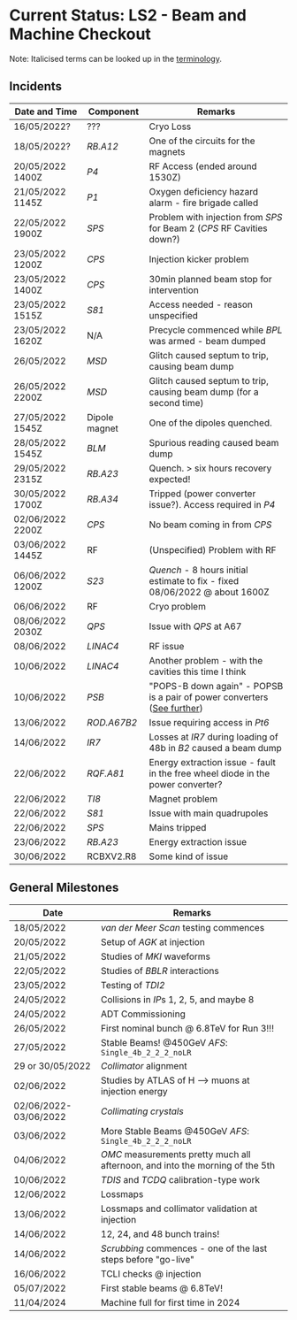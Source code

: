 # Current Status: LS2 - Beam and Machine Checkout 

Note: Italicised terms can be looked up in the [terminology](Terminology.md).

## Incidents

| Date and Time | Component | Remarks |
|      ---      |    ---    |   ---   |
|  16/05/2022?  |    ???    | Cryo Loss |
|  18/05/2022?  |   *RB.A12*  | One of the circuits for the magnets |
|  20/05/2022 1400Z  |   *P4*  | RF Access (ended around 1530Z) |
|  21/05/2022 1145Z  |   *P1*  | Oxygen deficiency hazard alarm - fire brigade called |
|  22/05/2022 1900Z  |   *SPS*  | Problem with injection from *SPS* for Beam 2 (*CPS* RF Cavities down?) |
|  23/05/2022 1200Z  | *CPS* | Injection kicker problem |
|  23/05/2022 1400Z  | *CPS* | 30min planned beam stop for intervention  | 
|  23/05/2022 1515Z  | *S81* | Access needed - reason unspecified |
|  23/05/2022 1620Z  | N/A | Precycle commenced while *BPL* was armed - beam dumped |
|  26/05/2022  | *MSD* | Glitch caused septum to trip, causing beam dump |
|  26/05/2022 2200Z  | *MSD* | Glitch caused septum to trip, causing beam dump (for a second time) |
|  27/05/2022 1545Z  | Dipole magnet | One of the dipoles quenched. |
|  28/05/2022 1545Z  | *BLM* | Spurious reading caused beam dump |
|  29/05/2022 2315Z  | *RB.A23* | Quench. > six hours recovery expected! |
|  30/05/2022 1700Z  | *RB.A34* | Tripped (power converter issue?). Access required in *P4* |
|  02/06/2022 2200Z  | *CPS* | No beam coming in from *CPS* |
|  03/06/2022 1445Z  | RF | (Unspecified) Problem with RF |
|  06/06/2022 1200Z  | *S23* | *Quench* - 8 hours initial estimate to fix - fixed 08/06/2022 @ about 1600Z |
|  06/06/2022 | RF | Cryo problem |
|  08/06/2022 2030Z | *QPS* | Issue with *QPS* at A67 |
|  08/06/2022 | *LINAC4* | RF issue |
| 10/06/2022 | *LINAC4* | Another problem - with the cavities this time I think |
| 10/06/2022 | *PSB* | "POPS-B down again" - POPSB is a pair of power converters ([See further](https://indico.cern.ch/event/923215/)) |
| 13/06/2022 | *ROD.A67B2* | Issue requiring access in *Pt6* |
| 14/06/2022 | *IR7* | Losses at *IR7* during loading of 48b in *B2* caused a beam dump |
| 22/06/2022 | *RQF.A81* | Energy extraction issue - fault in the free wheel diode in the power converter? |
| 22/06/2022 | *TI8* | Magnet problem |
| 22/06/2022 | *S81* | Issue with main quadrupoles |
| 22/06/2022 | *SPS* | Mains tripped |
| 23/06/2022 | *RB.A23* | Energy extraction issue |
| 30/06/2022 | RCBXV2.R8 | Some kind of issue |

## General Milestones

| Date | Remarks |
|      ---      |    ---    |
|   18/05/2022  | *van der Meer Scan* testing commences |
|   20/05/2022  | Setup of *AGK* at injection |
|   21/05/2022  | Studies of *MKI* waveforms |
|   22/05/2022  | Studies of *BBLR* interactions |
|   23/05/2022  | Testing of *TDI2* |
|   24/05/2022  | Collisions in *IP*s 1, 2, 5, and maybe 8 |
|   24/05/2022  | ADT Commissioning |
|   26/05/2022  | First nominal bunch @ 6.8TeV for Run 3!!! |
|   27/05/2022  | Stable Beams! @450GeV *AFS*: `Single_4b_2_2_2_noLR` |
|   29 or 30/05/2022  | *Collimator* alignment |
|   02/06/2022  | Studies by ATLAS of H --> muons at injection energy | 
|   02/06/2022-03/06/2022 | *Collimating crystals* |
|   03/06/2022  | More Stable Beams @450GeV *AFS*: `Single_4b_2_2_2_noLR` |
|   04/06/2022  | *OMC* measurements pretty much all afternoon, and into the morning of the 5th |
| 10/06/2022 | *TDIS* and *TCDQ* calibration-type work |
| 12/06/2022 | Lossmaps |
| 13/06/2022 | Lossmaps and collimator validation at injection |
| 14/06/2022 | 12, 24, and 48 bunch trains! |
| 14/06/2022 | *Scrubbing* commences - one of the last steps before "go-live" |
| 16/06/2022 | TCLI checks @ injection |
| 05/07/2022 | First stable beams @ 6.8TeV! |
| 11/04/2024 | Machine full for first time in 2024 |